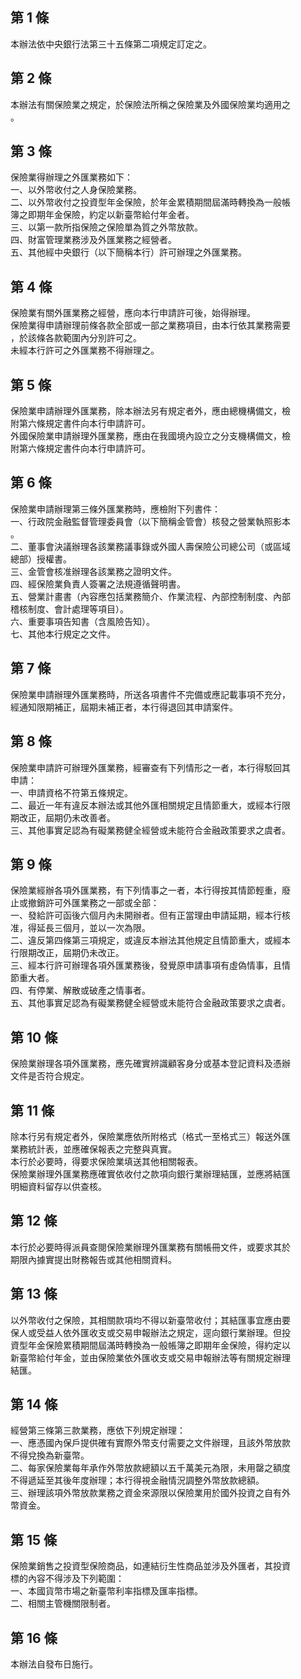 第 1 條
-------
本辦法依中央銀行法第三十五條第二項規定訂定之。

第 2 條
-------
本辦法有關保險業之規定，於保險法所稱之保險業及外國保險業均適用之  
。

第 3 條
-------
保險業得辦理之外匯業務如下：  
一、以外幣收付之人身保險業務。  
二、以外幣收付之投資型年金保險，於年金累積期間屆滿時轉換為一般帳  
    簿之即期年金保險，約定以新臺幣給付年金者。  
三、以第一款所指保險之保險單為質之外幣放款。  
四、財富管理業務涉及外匯業務之經營者。  
五、其他經中央銀行（以下簡稱本行）許可辦理之外匯業務。

第 4 條
-------
保險業有關外匯業務之經營，應向本行申請許可後，始得辦理。  
保險業得申請辦理前條各款全部或一部之業務項目，由本行依其業務需要  
，於該條各款範圍內分別許可之。  
未經本行許可之外匯業務不得辦理之。

第 5 條
-------
保險業申請辦理外匯業務，除本辦法另有規定者外，應由總機構備文，檢  
附第六條規定書件向本行申請許可。  
外國保險業申請辦理外匯業務，應由在我國境內設立之分支機構備文，檢  
附第六條規定書件向本行申請許可。

第 6 條
-------
保險業申請辦理第三條外匯業務時，應檢附下列書件：  
一、行政院金融監督管理委員會（以下簡稱金管會）核發之營業執照影本  
    。  
二、董事會決議辦理各該業務議事錄或外國人壽保險公司總公司（或區域  
    總部）授權書。  
三、金管會核准辦理各該業務之證明文件。  
四、經保險業負責人簽署之法規遵循聲明書。  
五、營業計畫書（內容應包括業務簡介、作業流程、內部控制制度、內部  
    稽核制度、會計處理等項目）。  
六、重要事項告知書（含風險告知）。  
七、其他本行規定之文件。

第 7 條
-------
保險業申請辦理外匯業務時，所送各項書件不完備或應記載事項不充分，  
經通知限期補正，屆期未補正者，本行得退回其申請案件。

第 8 條
-------
保險業申請許可辦理外匯業務，經審查有下列情形之一者，本行得駁回其  
申請：  
一、申請資格不符第五條規定。  
二、最近一年有違反本辦法或其他外匯相關規定且情節重大，或經本行限  
    期改正，屆期仍未改善者。  
三、其他事實足認為有礙業務健全經營或未能符合金融政策要求之虞者。

第 9 條
-------
保險業經辦各項外匯業務，有下列情事之一者，本行得按其情節輕重，廢  
止或撤銷許可外匯業務之一部或全部：  
一、發給許可函後六個月內未開辦者。但有正當理由申請延期，經本行核  
    准，得延長三個月，並以一次為限。  
二、違反第四條第三項規定，或違反本辦法其他規定且情節重大，或經本  
    行限期改正，屆期仍未改正。  
三、經本行許可辦理各項外匯業務後，發覺原申請事項有虛偽情事，且情  
    節重大者。  
四、有停業、解散或破產之情事者。  
五、其他事實足認為有礙業務健全經營或未能符合金融政策要求之虞者。

第 10 條
--------
保險業辦理各項外匯業務，應先確實辨識顧客身分或基本登記資料及憑辦  
文件是否符合規定。

第 11 條
--------
除本行另有規定者外，保險業應依所附格式（格式一至格式三）報送外匯  
業務統計表，並應確保報表之完整與真實。  
本行於必要時，得要求保險業填送其他相關報表。  
保險業辦理外匯業務應確實依收付之款項向銀行業辦理結匯，並應將結匯  
明細資料留存以供查核。

第 12 條
--------
本行於必要時得派員查閱保險業辦理外匯業務有關帳冊文件，或要求其於  
期限內據實提出財務報告或其他相關資料。

第 13 條
--------
以外幣收付之保險，其相關款項均不得以新臺幣收付；其結匯事宜應由要  
保人或受益人依外匯收支或交易申報辦法之規定，逕向銀行業辦理。但投  
資型年金保險累積期間屆滿時轉換為一般帳簿之即期年金保險，得約定以  
新臺幣給付年金，並由保險業依外匯收支或交易申報辦法等有關規定辦理  
結匯。

第 14 條
--------
經營第三條第三款業務，應依下列規定辦理：  
一、應憑國內保戶提供確有實際外幣支付需要之文件辦理，且該外幣放款  
    不得兌換為新臺幣。  
二、每家保險業每年承作外幣放款總額以五千萬美元為限，未用罄之額度  
    不得遞延至其後年度辦理；本行得視金融情況調整外幣放款總額。  
三、辦理該項外幣放款業務之資金來源限以保險業用於國外投資之自有外  
    幣資金。

第 15 條
--------
保險業銷售之投資型保險商品，如連結衍生性商品並涉及外匯者，其投資  
標的內容不得涉及下列範圍：  
一、本國貨幣市場之新臺幣利率指標及匯率指標。  
二、相關主管機關限制者。

第 16 條
--------
本辦法自發布日施行。

